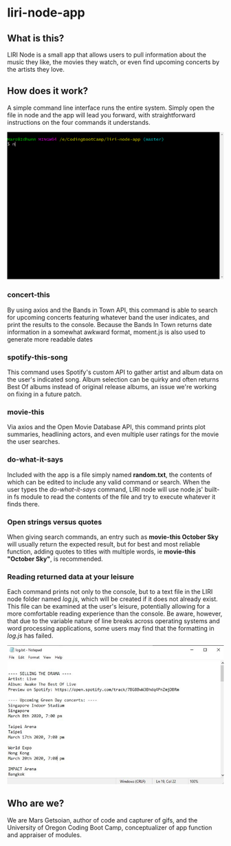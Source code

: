 # liri-node-app

## What is this?
LIRI Node is a small app that allows users to pull information about the music they like, the movies they watch, or even find upcoming concerts by the artists they love.

## How does it work?
A simple command line interface runs the entire system. Simply open the file in node and the app will lead you forward, with straightforward instructions on the four commands it understands.

![Running the app](/assets/demo-screencap.gif)

### concert-this
By using axios and the Bands in Town API, this command is able to search for upcoming concerts featuring whatever band the user indicates, and print the results to the console. Because the Bands In Town returns date information in a somewhat awkward format, moment.js is also used to generate more readable dates

### spotify-this-song
This command uses Spotify's custom API to gather artist and album data on the user's indicated song. Album selection can be quirky and often returns Best Of albums instead of original release albums, an issue we're working on fixing in a future patch.

### movie-this
Via axios and the Open Movie Database API, this command prints plot summaries, headlining actors, and even multiple user ratings for the movie the user searches.

### do-what-it-says
Included with the app is a file simply named **random.txt**, the contents of which can be edited to include any valid command or search. When the user types the *do-what-it-says* command, LIRI node will use node.js' built-in fs module to read the contents of the file and try to execute whatever it finds there.

### Open strings versus quotes
When giving search commands, an entry such as **movie-this October Sky** will usually return the expected result, but for best and most reliable function, adding quotes to titles with multiple words, ie **movie-this "October Sky"**, is recommended.

### Reading returned data at your leisure
Each command prints not only to the console, but to a text file in the LIRI node folder named *log.js*, which will be created if it does not already exist. This file can be examined at the user's leisure, potentially allowing for a more comfortable reading experience than the console. Be aware, however, that due to the variable nature of line breaks across operating systems and word processing applications, some users may find that the formatting in *log.js* has failed.

![The log file](/assets/log-screencap.jpg)

## Who are we?
We are Mars Getsoian, author of code and capturer of gifs, and the University of Oregon Coding Boot Camp, conceptualizer of app function and appraiser of modules.